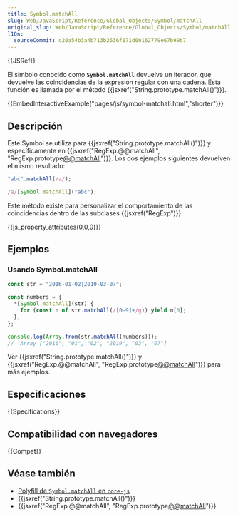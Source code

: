 ```yaml
---
title: Symbol.matchAll
slug: Web/JavaScript/Reference/Global_Objects/Symbol/matchAll
original_slug: Web/JavaScript/Reference/Global_Objects/Symbol/matchAll
l10n:
  sourceCommit: c20a54b3a4b713b2636f171d00162779e67b99b7
---
```


{{JSRef}}

El símbolo conocido como **`Symbol.matchAll`** devuelve un iterador, que devuelve las coincidencias de la expresión regular con una cadena. Esta función es llamada por el método {{jsxref("String.prototype.matchAll()")}}.

{{EmbedInteractiveExample("pages/js/symbol-matchall.html","shorter")}}

## Descripción

Este Symbol se utiliza para {{jsxref("String.prototype.matchAll()")}} y específicamente en {{jsxref("RegExp.@@matchAll", "RegExp.prototype[@@matchAll]()")}}. Los dos ejemplos siguientes devuelven el mismo resultado:

```js
"abc".matchAll(/a/);

/a/[Symbol.matchAll]("abc");
```

Este método existe para personalizar el comportamiento de las coincidencias dentro de las subclases {{jsxref("RegExp")}}.

{{js_property_attributes(0,0,0)}}

## Ejemplos

### Usando Symbol.matchAll

```js
const str = "2016-01-02|2019-03-07";

const numbers = {
  *[Symbol.matchAll](str) {
    for (const n of str.matchAll(/[0-9]+/g)) yield n[0];
  },
};

console.log(Array.from(str.matchAll(numbers)));
//  Array ["2016", "01", "02", "2019", "03", "07"]
```

Ver {{jsxref("String.prototype.matchAll()")}} y {{jsxref("RegExp.@@matchAll", "RegExp.prototype[@@matchAll]()")}} para más ejemplos.

## Especificaciones

{{Specifications}}

## Compatibilidad con navegadores

{{Compat}}

## Véase también

- [Polyfill de `Symbol.matchAll` en `core-js`](https://github.com/zloirock/core-js#ecmascript-symbol)
- {{jsxref("String.prototype.matchAll()")}}
- {{jsxref("RegExp.@@matchAll", "RegExp.prototype[@@matchAll]()")}}
